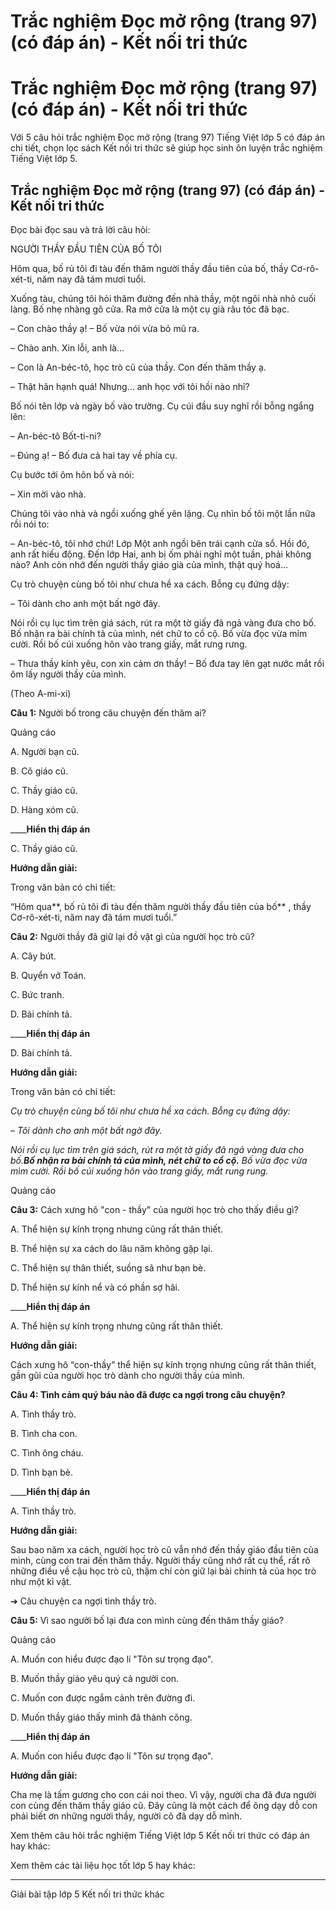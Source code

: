 # Trắc nghiệm Đọc mở rộng (trang 97) (có đáp án) - Kết nối tri thức

# Trắc nghiệm Đọc mở rộng (trang 97) (có đáp án) - Kết nối tri thức

Với 5 câu hỏi trắc nghiệm Đọc mở rộng (trang 97) Tiếng Việt lớp 5 có đáp án chi tiết, chọn lọc sách Kết nối tri thức sẽ giúp học sinh ôn luyện trắc nghiệm Tiếng Việt lớp 5.

## Trắc nghiệm Đọc mở rộng (trang 97) (có đáp án) - Kết nối tri thức

Đọc bài đọc sau và trả lời câu hỏi:

NGƯỜI THẦY ĐẦU TIÊN CỦA BỐ TÔI

Hôm qua, bố rủ tôi đi tàu đến thăm người thầy đầu tiên của bố, thầy Cơ-rô-xét-ti, năm nay đã tám mươi tuổi.

Xuống tàu, chúng tôi hỏi thăm đường đến nhà thầy, một ngôi nhà nhỏ cuối làng. Bố nhẹ nhàng gõ cửa. Ra mở cửa là một cụ già râu tóc đã bạc.

– Con chào thầy ạ! – Bố vừa nói vừa bỏ mũ ra.

– Chào anh. Xin lỗi, anh là…

– Con là An-béc-tô, học trò cũ của thầy. Con đến thăm thầy ạ.

– Thật hân hạnh quá! Nhưng… anh học với tôi hồi nào nhỉ?

Bố nói tên lớp và ngày bố vào trường. Cụ cúi đầu suy nghĩ rồi bỗng ngẩng lên:

– An-béc-tô Bốt-ti-ni?

– Đúng ạ! – Bố đưa cả hai tay về phía cụ.

Cụ bước tới ôm hôn bố và nói:

– Xin mời vào nhà.

Chúng tôi vào nhà và ngồi xuống ghế yên lặng. Cụ nhìn bố tôi một lần nữa rồi nói to:

– An-béc-tô, tôi nhớ chứ! Lớp Một anh ngồi bên trái cạnh cửa sổ. Hồi đó, anh rất hiếu động. Đến lớp Hai, anh bị ốm phải nghỉ một tuần, phải không nào? Anh còn nhớ đến người thầy giáo già của mình, thật quý hoá…

Cụ trò chuyện cùng bố tôi như chưa hề xa cách. Bỗng cụ đứng dậy:

– Tôi dành cho anh một bất ngờ đây.

Nói rồi cụ lục tìm trên giá sách, rút ra một tờ giấy đã ngả vàng đưa cho bố. Bố nhận ra bài chính tả của mình, nét chữ to cồ cộ. Bố vừa đọc vừa mỉm cười. Rồi bố cúi xuống hôn vào trang giấy, mắt rưng rưng.

– Thưa thầy kính yêu, con xin cảm ơn thầy! – Bố đưa tay lên gạt nước mắt rồi ôm lấy người thầy của mình.

(Theo A-mi-xi)

**Câu 1:** Người bố trong câu chuyện đến thăm ai?

Quảng cáo

A. Người bạn cũ.

B. Cô giáo cũ.

C. Thầy giáo cũ.

D. Hàng xóm cũ.

____**Hiển thị đáp án**

C. Thầy giáo cũ.

**Hướng dẫn giải:**

Trong văn bản có chi tiết:

“Hôm qua**, bố rủ tôi đi tàu đến thăm người thầy đầu tiên của bố** , thầy Cơ-rô-xét-ti, năm nay đã tám mươi tuổi.”

**Câu 2:** Người thầy đã giữ lại đồ vật gì của người học trò cũ?

A. Cây bút.

B. Quyển vở Toán.

C. Bức tranh.

D. Bài chính tả.

____**Hiển thị đáp án**

D. Bài chính tả.

**Hướng dẫn giải:**

Trong văn bản có chi tiết:

_Cụ trò chuyện cùng bố tôi như chưa hề xa cách. Bỗng cụ đứng dậy:_

_– Tôi dành cho anh một bất ngờ đây._

_Nói rồi cụ lục tìm trên giá sách, rút ra một tờ giấy đã ngả vàng đưa cho bố.**Bố nhận ra bài chính tả của mình, nét chữ to cồ cộ.** Bố vừa đọc vừa mìm cười. Rồi bố cúi xuống hôn vào trang giấy, mắt rung rung._

Quảng cáo

**Câu 3:** Cách xưng hô "con - thầy" của người học trò cho thấy điều gì?

A. Thể hiện sự kính trọng nhưng cũng rất thân thiết.

B. Thể hiện sự xa cách do lâu năm không gặp lại.

C. Thể hiện sự thân thiết, suồng sã như bạn bè.

D. Thể hiện sự kính nể và có phần sợ hãi.

____**Hiển thị đáp án**

A. Thể hiện sự kính trọng nhưng cũng rất thân thiết.

**Hướng dẫn giải:**

Cách xưng hô “con-thầy” thể hiện sự kính trọng nhưng cũng rất thân thiết, gần gũi của người học trò dành cho người thầy của mình.

**Câu 4: Tình cảm quý báu nào đã được ca ngợi trong câu chuyện?**

A. Tình thầy trò.

B. Tình cha con.

C. Tình ông cháu.

D. Tình bạn bè.

____**Hiển thị đáp án**

A. Tình thầy trò.

**Hướng dẫn giải:**

Sau bao năm xa cách, người học trò cũ vẫn nhớ đến thầy giáo đầu tiên của mình, cùng con trai đến thăm thầy. Người thầy cũng nhớ rất cụ thể, rất rõ những điều về cậu học trò cũ, thậm chí còn giữ lại bài chính tả của học trò như một kỉ vật.

➔ Câu chuyện ca ngợi tình thầy trò.

**Câu 5:** Vì sao người bố lại đưa con mình cùng đến thăm thầy giáo?

Quảng cáo

A. Muốn con hiểu được đạo lí "Tôn sư trọng đạo".

B. Muốn thầy giáo yêu quý cả người con.

C. Muốn con được ngắm cảnh trên đường đi.

D. Muốn thầy giáo thấy mình đã thành công.

____**Hiển thị đáp án**

A. Muốn con hiểu được đạo lí "Tôn sư trọng đạo".

**Hướng dẫn giải:**

Cha mẹ là tấm gương cho con cái noi theo. Vì vậy, người cha đã đưa người con cùng đến thăm thầy giáo cũ. Đây cũng là một cách để ông dạy dỗ con phải biết ơn những người thầy, người cô đã dạy dỗ mình.

Xem thêm câu hỏi trắc nghiệm Tiếng Việt lớp 5 Kết nối tri thức có đáp án hay khác:

Xem thêm các tài liệu học tốt lớp 5 hay khác:

* * *

Giải bài tập lớp 5 Kết nối tri thức khác
